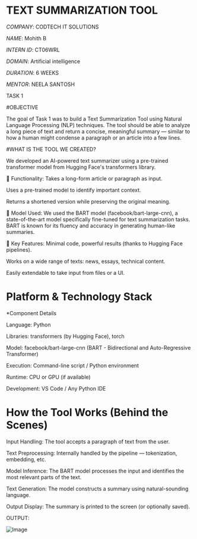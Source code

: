 #  TEXT SUMMARIZATION TOOL

*COMPANY*: CODTECH IT SOLUTIONS

*NAME*: Mohith B

*INTERN ID*: CT06WRL

*DOMAIN*: Artificial intelligence 

*DURATION*: 6 WEEKS

*MENTOR*: NEELA SANTOSH

TASK 1

#OBJECTIVE

The goal of Task 1 was to build a Text Summarization Tool using Natural Language Processing (NLP) techniques. The tool should be able to analyze a long piece of text and return a concise, meaningful summary — similar to how a human might condense a paragraph or an article into a few lines.

#WHAT IS THE TOOL WE CREATED?

We developed an AI-powered text summarizer using a pre-trained transformer model from Hugging Face's transformers library.

🔹 Functionality:
Takes a long-form article or paragraph as input.

Uses a pre-trained model to identify important context.

Returns a shortened version while preserving the original meaning.

🔹 Model Used:
We used the BART model (facebook/bart-large-cnn), a state-of-the-art model specifically fine-tuned for text summarization tasks. BART is known for its fluency and accuracy in generating human-like summaries.

🔹 Key Features:
Minimal code, powerful results (thanks to Hugging Face pipelines).

Works on a wide range of texts: news, essays, technical content.

Easily extendable to take input from files or a UI.

# Platform & Technology Stack

*Component	Details

Language:	Python

Libraries:	transformers (by Hugging Face), torch

Model:	facebook/bart-large-cnn (BART - Bidirectional and Auto-Regressive Transformer)

Execution:	Command-line script / Python environment

Runtime:	CPU or GPU (if available)

Development:	VS Code / Any Python IDE

# How the Tool Works (Behind the Scenes)
 
Input Handling: The tool accepts a paragraph of text from the user.

Text Preprocessing: Internally handled by the pipeline — tokenization, embedding, etc.

Model Inference: The BART model processes the input and identifies the most relevant parts of the text.

Text Generation: The model constructs a summary using natural-sounding language.

Output Display: The summary is printed to the screen (or optionally saved).

OUTPUT:

![Image](https://github.com/user-attachments/assets/61b67153-c652-4588-8060-049ff2613356)
